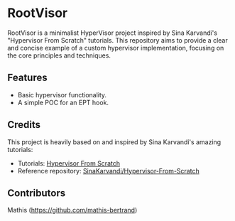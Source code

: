 # RootVisor

RootVisor is a minimalist HyperVisor project inspired by Sina Karvandi's "Hypervisor From Scratch" tutorials. This repository aims to provide a clear and concise example of a custom hypervisor implementation, focusing on the core principles and techniques.

## Features

- Basic hypervisor functionality.
- A simple POC for an EPT hook.

## Credits

This project is heavily based on and inspired by Sina Karvandi's amazing tutorials:

- Tutorials: [Hypervisor From Scratch](https://rayanfam.com/tutorials/)
- Reference repository: [SinaKarvandi/Hypervisor-From-Scratch](https://github.com/SinaKarvandi/Hypervisor-From-Scratch)

## Contributors
Mathis (https://github.com/mathis-bertrand)
